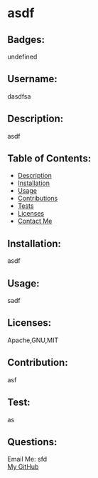 # asdf
  
  ## Badges: 
  <p>undefined<p>

  ## Username: 
  <p>dasdfsa<p>
  

  ## Description: 
  <p>asdf</p>
  
  

  ## Table of Contents:
  * [Description](#)
  * [Installation](#installation)
  * [Usage](#usage) 
  * [Contributions](#contributions)
  * [Tests](#tests)
  * [Licenses](#licenses)
  * [Contact Me](#questions)

 
   
  
  

  ## Installation: 
  <p>asdf</p>
  

  ## Usage: 
  <p>sadf</p>
  

  ## Licenses: 
  <p>Apache,GNU,MIT</p>

  

  ## Contribution: 
  <p>asf</p>
  

  ## Test: 
  <p>as</p>
  
  
  ## Questions:

  Email Me: sfd  
  [My GitHub](https://github.com/dasdfsa)
  

  
